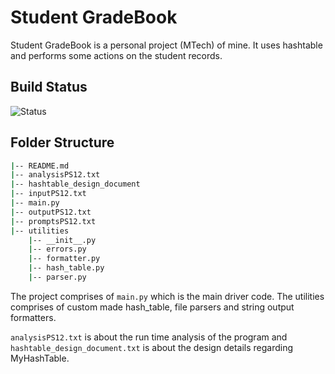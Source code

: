 # Student GradeBook
Student GradeBook is a personal project (MTech) of mine. It uses hashtable and performs some actions on the student records.

## Build Status

![Status](https://github.com/Praneethtkonda/studentGradeBook/workflows/Python%20application/badge.svg)

## Folder Structure
```bash
|-- README.md
|-- analysisPS12.txt
|-- hashtable_design_document
|-- inputPS12.txt
|-- main.py
|-- outputPS12.txt
|-- promptsPS12.txt
|-- utilities
    |-- __init__.py
    |-- errors.py
    |-- formatter.py
    |-- hash_table.py
    |-- parser.py
```
The project comprises of ```main.py``` which is the main driver code. The utilities comprises of custom made hash_table, file parsers and string output formatters.

```analysisPS12.txt``` is about the run time analysis of the program and ```hashtable_design_document.txt``` is about the design details regarding MyHashTable.
